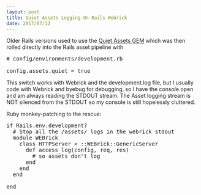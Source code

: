 ```yaml
---
layout: post
title: Quiet Assets Logging On Rails Webrick
date: 2017/07/12
---
```


Older Rails versions used to use the [Quiet Assets GEM](https://github.com/evrone/quiet_assets) which was then rolled directly into the Rails asset pipeline with


<pre>
# config/environments/development.rb

config.assets.quiet = true
</pre>

This switch works with Webrick and the development.log file, but I usually code with Webrick and byebug for debugging, so I have the console open and am always reading the STDOUT stream. The Asset logging stream is NOT silenced from the STDOUT so my console is still hopelessly cluttered.

Ruby monkey-patching to the rescue:

<pre>
if Rails.env.development?
  # Stop all the /assets/ logs in the webrick stdout
  module WEBrick
    class HTTPServer < ::WEBrick::GenericServer
      def access_log(config, req, res)
        # so assets don't log
      end
    end
  end

end
</pre>

